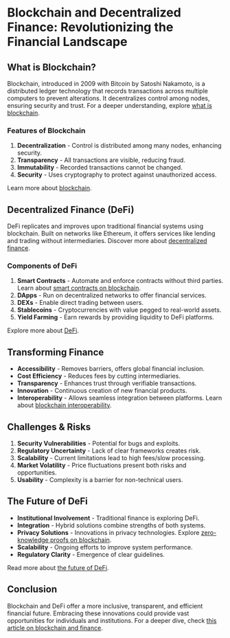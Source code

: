 # Blockchain and Decentralized Finance: Revolutionizing the Financial Landscape

## What is Blockchain?

Blockchain, introduced in 2009 with Bitcoin by Satoshi Nakamoto, is a distributed ledger technology that records transactions across multiple computers to prevent alterations. It decentralizes control among nodes, ensuring security and trust. For a deeper understanding, explore [what is blockchain](https://www.license-token.com/wiki/what-is-blockchain).

### Features of Blockchain

1. **Decentralization** - Control is distributed among many nodes, enhancing security.
2. **Transparency** - All transactions are visible, reducing fraud.
3. **Immutability** - Recorded transactions cannot be changed.
4. **Security** - Uses cryptography to protect against unauthorized access.

Learn more about [blockchain](https://www.investopedia.com/terms/b/blockchain.asp).

## Decentralized Finance (DeFi)

DeFi replicates and improves upon traditional financial systems using blockchain. Built on networks like Ethereum, it offers services like lending and trading without intermediaries. Discover more about [decentralized finance](https://www.license-token.com/wiki/decentralized-finance-de-fi-and-nf-ts).

### Components of DeFi

1. **Smart Contracts** - Automate and enforce contracts without third parties. Learn about [smart contracts on blockchain](https://www.license-token.com/wiki/smart-contracts-on-blockchain).
2. **DApps** - Run on decentralized networks to offer financial services.
3. **DEXs** - Enable direct trading between users.
4. **Stablecoins** - Cryptocurrencies with value pegged to real-world assets.
5. **Yield Farming** - Earn rewards by providing liquidity to DeFi platforms.

Explore more about [DeFi](https://www.coindesk.com/learn/2020/12/24/what-is-defi/).

## Transforming Finance

- **Accessibility** - Removes barriers, offers global financial inclusion.
- **Cost Efficiency** - Reduces fees by cutting intermediaries.
- **Transparency** - Enhances trust through verifiable transactions.
- **Innovation** - Continuous creation of new financial products.
- **Interoperability** - Allows seamless integration between platforms. Learn about [blockchain interoperability](https://www.license-token.com/wiki/blockchain-interoperability).

## Challenges & Risks

1. **Security Vulnerabilities** - Potential for bugs and exploits.
2. **Regulatory Uncertainty** - Lack of clear frameworks creates risk.
3. **Scalability** - Current limitations lead to high fees/slow processing.
4. **Market Volatility** - Price fluctuations present both risks and opportunities.
5. **Usability** - Complexity is a barrier for non-technical users.

## The Future of DeFi

- **Institutional Involvement** - Traditional finance is exploring DeFi.
- **Integration** - Hybrid solutions combine strengths of both systems.
- **Privacy Solutions** - Innovations in privacy technologies. Explore [zero-knowledge proofs on blockchain](https://www.license-token.com/wiki/zero-knowledge-proofs-on-blockchain).
- **Scalability** - Ongoing efforts to improve system performance.
- **Regulatory Clarity** - Emergence of clear guidelines.

Read more about [the future of DeFi](https://www.forbes.com/sites/forbestechcouncil/2023/01/12/where-is-defi-heading-a-look-at-its-future/?sh=42d4644e9630).

## Conclusion

Blockchain and DeFi offer a more inclusive, transparent, and efficient financial future. Embracing these innovations could provide vast opportunities for individuals and institutions. For a deeper dive, check [this article on blockchain and finance](https://www.weforum.org/agenda/2022/01/blockchain-decentralized-finance/).
